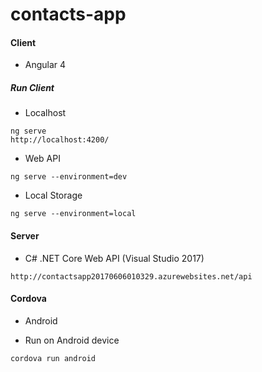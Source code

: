 # contacts-app


#### Client 
- Angular 4

##### Run Client

* Localhost
```
ng serve
http://localhost:4200/
```

* Web API
```
ng serve --environment=dev
```

* Local Storage
```
ng serve --environment=local
```

#### Server 
- C# .NET Core Web API (Visual Studio 2017)
```
http://contactsapp20170606010329.azurewebsites.net/api
```

#### Cordova 
- Android

* Run on Android device
```
cordova run android
```

